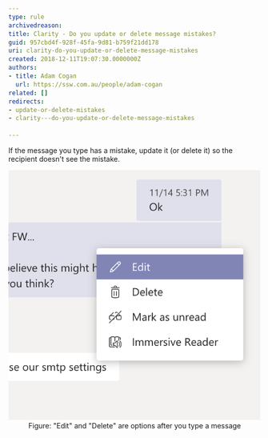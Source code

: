 ```yaml
---
type: rule
archivedreason: 
title: Clarity - Do you update or delete message mistakes?
guid: 957cbd4f-928f-45fa-9d81-b759f21dd178
uri: clarity-do-you-update-or-delete-message-mistakes
created: 2018-12-11T19:07:30.0000000Z
authors:
- title: Adam Cogan
  url: https://ssw.com.au/people/adam-cogan
related: []
redirects:
- update-or-delete-mistakes
- clarity---do-you-update-or-delete-message-mistakes

---
```


If the message you type has a mistake, update it (or delete it) so the recipient doesn't see the mistake.

<!--endintro-->
<dl class="image"><dt><img src="Screen Shot 2018-12-11 at 1.52.42 PM.png" alt="Screen Shot 2018-12-11 at 1.52.42 PM.png"></dt><dd>Figure: "Edit" and "Delete" are options after you type a message<br></dd></dl>
